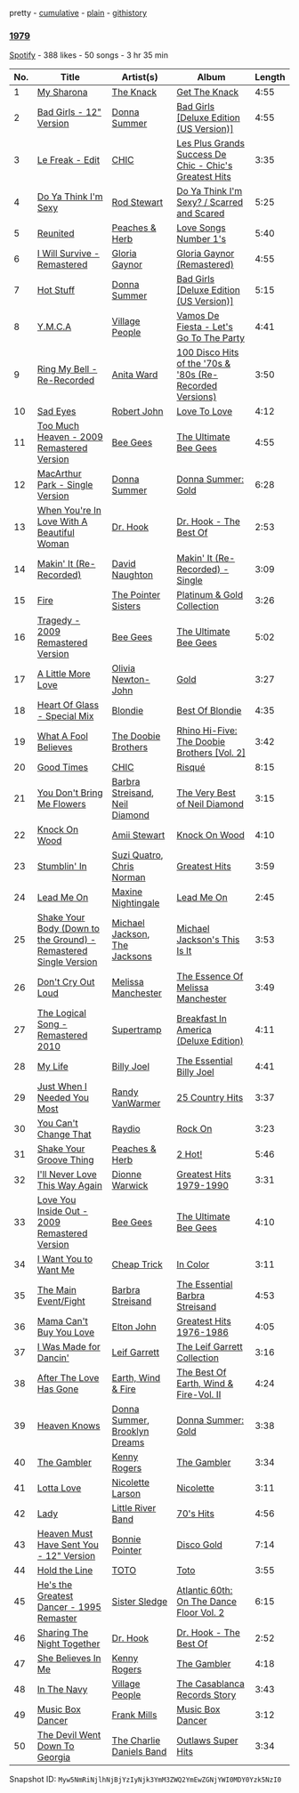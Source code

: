 pretty - [cumulative](/playlists/cumulative/2xtEcvpPTus59Ppa0fv3xP.md) - [plain](/playlists/plain/2xtEcvpPTus59Ppa0fv3xP) - [githistory](https://github.githistory.xyz/mackorone/spotify-playlist-archive/blob/main/playlists/plain/2xtEcvpPTus59Ppa0fv3xP)

### [1979](https://open.spotify.com/playlist/2xtEcvpPTus59Ppa0fv3xP)

> 

[Spotify](https://open.spotify.com/user/spotify) - 388 likes - 50 songs - 3 hr 35 min

| No. | Title | Artist(s) | Album | Length |
|---|---|---|---|---|
| 1 | [My Sharona](https://open.spotify.com/track/1HOMkjp0nHMaTnfAkslCQj) | [The Knack](https://open.spotify.com/artist/0Nn9YwJzcaeuU1jJL06e3r) | [Get The Knack](https://open.spotify.com/album/6H0wsYDvFlATzXHn0IqVpi) | 4:55 |
| 2 | [Bad Girls \- 12" Version](https://open.spotify.com/track/3n48NtvOovv1UMTA41zxMn) | [Donna Summer](https://open.spotify.com/artist/2eogQKWWoohI3BSnoG7E2U) | [Bad Girls \[Deluxe Edition \(US Version\)\]](https://open.spotify.com/album/7eJH6omaUJc3iAOw4CieNf) | 4:55 |
| 3 | [Le Freak \- Edit](https://open.spotify.com/track/6Lphpr9Z6H282Sguw0dUWa) | [CHIC](https://open.spotify.com/artist/0Xf8oDAJYd2D0k3NLI19OV) | [Les Plus Grands Success De Chic \- Chic's Greatest Hits](https://open.spotify.com/album/0VpPfXytCLshrjZFHKQHyc) | 3:35 |
| 4 | [Do Ya Think I'm Sexy](https://open.spotify.com/track/3wsPg2KrRYZFi0inIFa41x) | [Rod Stewart](https://open.spotify.com/artist/2y8Jo9CKhJvtfeKOsYzRdT) | [Do Ya Think I'm Sexy? / Scarred and Scared](https://open.spotify.com/album/5A6h58VvAuMEhrWK7XxGdh) | 5:25 |
| 5 | [Reunited](https://open.spotify.com/track/2Y18kxNc1F6Ut6t5eyKsRD) | [Peaches & Herb](https://open.spotify.com/artist/6qI4LTzMRpTxRzMZPvv2C6) | [Love Songs Number 1's](https://open.spotify.com/album/07hJEr8hE8COShdQlc35HJ) | 5:40 |
| 6 | [I Will Survive \- Remastered](https://open.spotify.com/track/2DX0WG5OGLQLaXb41Cq1IA) | [Gloria Gaynor](https://open.spotify.com/artist/6V6WCgi7waF55bJmylC4H5) | [Gloria Gaynor \(Remastered\)](https://open.spotify.com/album/0KwI95bTOayhB4kTnCZNiH) | 4:55 |
| 7 | [Hot Stuff](https://open.spotify.com/track/1EIpEt0iIma6mDr9B1Agox) | [Donna Summer](https://open.spotify.com/artist/2eogQKWWoohI3BSnoG7E2U) | [Bad Girls \[Deluxe Edition \(US Version\)\]](https://open.spotify.com/album/7eJH6omaUJc3iAOw4CieNf) | 5:15 |
| 8 | [Y.M.C.A](https://open.spotify.com/track/355qbpf35myn397wClXTg8) | [Village People](https://open.spotify.com/artist/0dCKce6tJJdHvlWnDMwzPW) | [Vamos De Fiesta \- Let's Go To The Party](https://open.spotify.com/album/1sYvqu6eIQz51UCCLVkXMc) | 4:41 |
| 9 | [Ring My Bell \- Re\-Recorded](https://open.spotify.com/track/7vvjYyzTMFJVsDRiqNkY5g) | [Anita Ward](https://open.spotify.com/artist/3Dd6jD1AApgtNoU6SJWR7P) | [100 Disco Hits of the '70s & '80s \(Re\-Recorded Versions\)](https://open.spotify.com/album/1lgcwmrLLaoiW5Q125ZFG7) | 3:50 |
| 10 | [Sad Eyes](https://open.spotify.com/track/736lDYZHxo9s3ngtHxX49K) | [Robert John](https://open.spotify.com/artist/3pbKylceBTiUa0fZk4J4sJ) | [Love To Love](https://open.spotify.com/album/6AbPhbIJmobHvCx7yH8YM9) | 4:12 |
| 11 | [Too Much Heaven \- 2009 Remastered Version](https://open.spotify.com/track/7rhoAJWAWAyHwSEdH3jqYy) | [Bee Gees](https://open.spotify.com/artist/1LZEQNv7sE11VDY3SdxQeN) | [The Ultimate Bee Gees](https://open.spotify.com/album/3JXTUy5Ccdpe79HUgUiMF9) | 4:55 |
| 12 | [MacArthur Park \- Single Version](https://open.spotify.com/track/3sGIwMgana3sZUWxJr8wfq) | [Donna Summer](https://open.spotify.com/artist/2eogQKWWoohI3BSnoG7E2U) | [Donna Summer: Gold](https://open.spotify.com/album/2BAwRRH1wXEK5rHvGlPFEO) | 6:28 |
| 13 | [When You're In Love With A Beautiful Woman](https://open.spotify.com/track/5hZEoJNMf6VGaKQ177GQKv) | [Dr\. Hook](https://open.spotify.com/artist/2Mhi3jfuRSdbVZPdjqsnnN) | [Dr\. Hook \- The Best Of](https://open.spotify.com/album/7duyaPactGiBSLDpyx2moF) | 2:53 |
| 14 | [Makin' It \(Re\-Recorded\)](https://open.spotify.com/track/035Ag6mdG1EWFZvgdnK8lK) | [David Naughton](https://open.spotify.com/artist/6vFCfSDEGGjyLpkMa1YhBE) | [Makin' It \(Re\-Recorded\) \- Single](https://open.spotify.com/album/0yoPn5qKwBRkR79QE9mXZB) | 3:09 |
| 15 | [Fire](https://open.spotify.com/track/3Cq40B2ilP5sPp0Qi9HskR) | [The Pointer Sisters](https://open.spotify.com/artist/2kreKea2n96dXjcyAU9j5N) | [Platinum & Gold Collection](https://open.spotify.com/album/7L2d1o78ZJ2He6DMx1jSN3) | 3:26 |
| 16 | [Tragedy \- 2009 Remastered Version](https://open.spotify.com/track/0zGvSirIs0OfXOgBBAGNW3) | [Bee Gees](https://open.spotify.com/artist/1LZEQNv7sE11VDY3SdxQeN) | [The Ultimate Bee Gees](https://open.spotify.com/album/3JXTUy5Ccdpe79HUgUiMF9) | 5:02 |
| 17 | [A Little More Love](https://open.spotify.com/track/22esOORsU4VaAMkThygXgm) | [Olivia Newton\-John](https://open.spotify.com/artist/4BoRxUdrcgbbq1rxJvvhg9) | [Gold](https://open.spotify.com/album/24xwaPVl6xkUunl6lEWwje) | 3:27 |
| 18 | [Heart Of Glass \- Special Mix](https://open.spotify.com/track/0a4agFmqHXxcZl1nho1BxM) | [Blondie](https://open.spotify.com/artist/4tpUmLEVLCGFr93o8hFFIB) | [Best Of Blondie](https://open.spotify.com/album/7mEjsBlRmfP63cH1gdPT6A) | 4:35 |
| 19 | [What A Fool Believes](https://open.spotify.com/track/31HOUWxaaqIedY0fULlGa5) | [The Doobie Brothers](https://open.spotify.com/artist/39T6qqI0jDtSWWioX8eGJz) | [Rhino Hi\-Five: The Doobie Brothers \[Vol\. 2\]](https://open.spotify.com/album/0FxtDaOzgzLmOipDEyWSv3) | 3:42 |
| 20 | [Good Times](https://open.spotify.com/track/0G3fbPbE1vGeABDEZF0jeG) | [CHIC](https://open.spotify.com/artist/0Xf8oDAJYd2D0k3NLI19OV) | [Risqué](https://open.spotify.com/album/1UFBJkKiBe3Lzjr307UhuU) | 8:15 |
| 21 | [You Don't Bring Me Flowers](https://open.spotify.com/track/2VT66BTPaKzJLKbymC2DkR) | [Barbra Streisand](https://open.spotify.com/artist/7jmTilWYlKOuavFfmQAcu6), [Neil Diamond](https://open.spotify.com/artist/7mEIug7XUlQHikrFxjTWes) | [The Very Best of Neil Diamond](https://open.spotify.com/album/0qbUyQ6CJxid4dDiNUxoMp) | 3:15 |
| 22 | [Knock On Wood](https://open.spotify.com/track/081prZUECLXcWgmg98FxDS) | [Amii Stewart](https://open.spotify.com/artist/7GPNaPWw3STF8NYp39pd8G) | [Knock On Wood](https://open.spotify.com/album/7knNWrNpy0By8sLlgxnfki) | 4:10 |
| 23 | [Stumblin' In](https://open.spotify.com/track/6L1Ay5OhRH2Yz38Aa4QZio) | [Suzi Quatro](https://open.spotify.com/artist/15jHZ1EZwmm2QDjKctvqJQ), [Chris Norman](https://open.spotify.com/artist/2Pawr6MMX9VBIQ9oUHg7jc) | [Greatest Hits](https://open.spotify.com/album/5nYV40TZexPdHRB5Rwb4bU) | 3:59 |
| 24 | [Lead Me On](https://open.spotify.com/track/2RgosPJAIbwCgA7XpTEf4A) | [Maxine Nightingale](https://open.spotify.com/artist/6jQ9UtYXqNfVnPkrH1Xxwi) | [Lead Me On](https://open.spotify.com/album/6qDupK8hZjVBIvVhLGg37B) | 2:45 |
| 25 | [Shake Your Body \(Down to the Ground\) \- Remastered Single Version](https://open.spotify.com/track/1yWc4aC8zphMCDmwZ9Ch7K) | [Michael Jackson](https://open.spotify.com/artist/3fMbdgg4jU18AjLCKBhRSm), [The Jacksons](https://open.spotify.com/artist/2yrbLiuBmc9j81lTX3XUuI) | [Michael Jackson's This Is It](https://open.spotify.com/album/7pMVCMwGykuEu9rzTHxLCm) | 3:53 |
| 26 | [Don't Cry Out Loud](https://open.spotify.com/track/0m6bu7QJn8HJJUEfqYY5nI) | [Melissa Manchester](https://open.spotify.com/artist/78udmCDNaDu5jqfVnBqwia) | [The Essence Of Melissa Manchester](https://open.spotify.com/album/3ZQNGNWrZdPl3xyXlvBVa1) | 3:49 |
| 27 | [The Logical Song \- Remastered 2010](https://open.spotify.com/track/6mHOcVtsHLMuesJkswc0GZ) | [Supertramp](https://open.spotify.com/artist/3JsMj0DEzyWc0VDlHuy9Bx) | [Breakfast In America \(Deluxe Edition\)](https://open.spotify.com/album/1zcm3UvHNHpseYOUfd0pna) | 4:11 |
| 28 | [My Life](https://open.spotify.com/track/6Ep2XErOa5SCBGzARBpCr4) | [Billy Joel](https://open.spotify.com/artist/6zFYqv1mOsgBRQbae3JJ9e) | [The Essential Billy Joel](https://open.spotify.com/album/7r36rel1M4gyBavfcJP6Yz) | 4:41 |
| 29 | [Just When I Needed You Most](https://open.spotify.com/track/4mnH7uzMQj556i00Loauim) | [Randy VanWarmer](https://open.spotify.com/artist/6IRQiyNmNGjGlrmEl0iArm) | [25 Country Hits](https://open.spotify.com/album/7Jdpr50VVV51mMtkWG7wGe) | 3:37 |
| 30 | [You Can't Change That](https://open.spotify.com/track/5vIvHVCP0n6EXTMH0fOpAp) | [Raydio](https://open.spotify.com/artist/1VQ7baxc9Okx2YuRnpKMMR) | [Rock On](https://open.spotify.com/album/5ORcHUdS6M1dH8s6IIfHtO) | 3:23 |
| 31 | [Shake Your Groove Thing](https://open.spotify.com/track/7hzY0LHz8KdEr1PowHhbdu) | [Peaches & Herb](https://open.spotify.com/artist/6qI4LTzMRpTxRzMZPvv2C6) | [2 Hot!](https://open.spotify.com/album/0qf42mS1W0tr6L7yaGor0Y) | 5:46 |
| 32 | [I'll Never Love This Way Again](https://open.spotify.com/track/25kYvXbKVoh3oQD3OwozhK) | [Dionne Warwick](https://open.spotify.com/artist/2JSjCHK79gdaiPWdKiNUNp) | [Greatest Hits 1979\-1990](https://open.spotify.com/album/0HpZFxWfSL8V4wzEtUvGFo) | 3:31 |
| 33 | [Love You Inside Out \- 2009 Remastered Version](https://open.spotify.com/track/6sPTRqvvCcXAvQgjq8tc8T) | [Bee Gees](https://open.spotify.com/artist/1LZEQNv7sE11VDY3SdxQeN) | [The Ultimate Bee Gees](https://open.spotify.com/album/3JXTUy5Ccdpe79HUgUiMF9) | 4:10 |
| 34 | [I Want You to Want Me](https://open.spotify.com/track/1mXXf7ztqQei9qUXliL19H) | [Cheap Trick](https://open.spotify.com/artist/1LB8qB5BPb3MHQrfkvifXU) | [In Color](https://open.spotify.com/album/1NXkEAlqn9gKy2fJ9pegeQ) | 3:11 |
| 35 | [The Main Event/Fight](https://open.spotify.com/track/2g5jMKl1csCP8Ufp1rUnqC) | [Barbra Streisand](https://open.spotify.com/artist/7jmTilWYlKOuavFfmQAcu6) | [The Essential Barbra Streisand](https://open.spotify.com/album/03LP0iA5hWsCVeDFHMV7Z8) | 4:53 |
| 36 | [Mama Can't Buy You Love](https://open.spotify.com/track/4Q6TlUHwrkcBh1dLef889p) | [Elton John](https://open.spotify.com/artist/3PhoLpVuITZKcymswpck5b) | [Greatest Hits 1976\-1986](https://open.spotify.com/album/2vlPPWo2KBB997tcaHiDi2) | 4:05 |
| 37 | [I Was Made for Dancin'](https://open.spotify.com/track/3kovBaZ1LGLH1PL31qG7cL) | [Leif Garrett](https://open.spotify.com/artist/2MyNAoQL07EABerr6yhoT4) | [The Leif Garrett Collection](https://open.spotify.com/album/1FWTjROros7lbWXXmHKqJc) | 3:16 |
| 38 | [After The Love Has Gone](https://open.spotify.com/track/5Kmwwpu1FdXcZny7n8iBMo) | [Earth, Wind & Fire](https://open.spotify.com/artist/4QQgXkCYTt3BlENzhyNETg) | [The Best Of Earth, Wind & Fire\-Vol\. II](https://open.spotify.com/album/6rxdEnk6m2P66BxcXsQbNs) | 4:24 |
| 39 | [Heaven Knows](https://open.spotify.com/track/7DP5B02fBiyLwFXsNGKhcH) | [Donna Summer](https://open.spotify.com/artist/2eogQKWWoohI3BSnoG7E2U), [Brooklyn Dreams](https://open.spotify.com/artist/2Uh4UmiQhrrElbrvJVH0dT) | [Donna Summer: Gold](https://open.spotify.com/album/2BAwRRH1wXEK5rHvGlPFEO) | 3:38 |
| 40 | [The Gambler](https://open.spotify.com/track/5KqldkCunQ2rWxruMEtGh0) | [Kenny Rogers](https://open.spotify.com/artist/4tw2Lmn9tTPUv7Gy7mVPI4) | [The Gambler](https://open.spotify.com/album/3XdvQjIMjdwxRivZrg1ziJ) | 3:34 |
| 41 | [Lotta Love](https://open.spotify.com/track/2bS2tETCzUmjALnXEvhOGo) | [Nicolette Larson](https://open.spotify.com/artist/0NCXrh1XOnHNp4mM0JUFJw) | [Nicolette](https://open.spotify.com/album/4IYDdR6uUcazKjPPzJJzfu) | 3:11 |
| 42 | [Lady](https://open.spotify.com/track/2Pw0QFsYk7HvX9GLXAw6Y1) | [Little River Band](https://open.spotify.com/artist/6clbbhnIqpHnqxwtOWcilg) | [70's Hits](https://open.spotify.com/album/2uRb5ak9Qyo1nhlTViw8MZ) | 4:56 |
| 43 | [Heaven Must Have Sent You \- 12" Version](https://open.spotify.com/track/7p4Yw9WPiAuJaN51H4CRqo) | [Bonnie Pointer](https://open.spotify.com/artist/3ywBpweKQY8MosUnAuPAgc) | [Disco Gold](https://open.spotify.com/album/2wFzaVmHfeDG8yNaAs7lYr) | 7:14 |
| 44 | [Hold the Line](https://open.spotify.com/track/4aVuWgvD0X63hcOCnZtNFA) | [TOTO](https://open.spotify.com/artist/0PFtn5NtBbbUNbU9EAmIWF) | [Toto](https://open.spotify.com/album/1mnu4hYvdwQgZXcNvtJ3D3) | 3:55 |
| 45 | [He's the Greatest Dancer \- 1995 Remaster](https://open.spotify.com/track/5MuNxNox3zTanAFIO5KcTl) | [Sister Sledge](https://open.spotify.com/artist/6gkWznnJkdkwRPVcmnrays) | [Atlantic 60th: On The Dance Floor Vol\. 2](https://open.spotify.com/album/7liGswqymvHdcDREn3FQDz) | 6:15 |
| 46 | [Sharing The Night Together](https://open.spotify.com/track/3GEQKzK6WCsLKaLYeVCH88) | [Dr\. Hook](https://open.spotify.com/artist/2Mhi3jfuRSdbVZPdjqsnnN) | [Dr\. Hook \- The Best Of](https://open.spotify.com/album/7duyaPactGiBSLDpyx2moF) | 2:52 |
| 47 | [She Believes In Me](https://open.spotify.com/track/5ggOAMsJCAYDHnyoqJ0xAD) | [Kenny Rogers](https://open.spotify.com/artist/4tw2Lmn9tTPUv7Gy7mVPI4) | [The Gambler](https://open.spotify.com/album/3XdvQjIMjdwxRivZrg1ziJ) | 4:18 |
| 48 | [In The Navy](https://open.spotify.com/track/2LanD0VjejboQUDjuSHTEf) | [Village People](https://open.spotify.com/artist/0dCKce6tJJdHvlWnDMwzPW) | [The Casablanca Records Story](https://open.spotify.com/album/2FQe9IhPGZe49IVQlvzzxM) | 3:43 |
| 49 | [Music Box Dancer](https://open.spotify.com/track/4zvcdfyrGUGgJRsgiCJlVX) | [Frank Mills](https://open.spotify.com/artist/1rlNSO7W5SWGspO6fgrHPS) | [Music Box Dancer](https://open.spotify.com/album/2Ym6tiJht0CqqPTOEhlatf) | 3:12 |
| 50 | [The Devil Went Down To Georgia](https://open.spotify.com/track/6KjJGpDZ4wdshirWmqBcT3) | [The Charlie Daniels Band](https://open.spotify.com/artist/12d4iIvTOk7JkI6ecvc3ca) | [Outlaws Super Hits](https://open.spotify.com/album/5u2ImNDyprfiy8nuVt6Uw5) | 3:34 |

Snapshot ID: `Myw5NmRiNjlhNjBjYzIyNjk3YmM3ZWQ2YmEwZGNjYWI0MDY0Yzk5NzI0`
